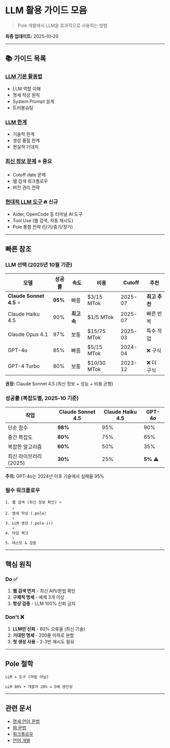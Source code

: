 # LLM 활용 가이드 모음

> Pole 개발에서 LLM을 효과적으로 사용하는 방법

**최종 업데이트:** 2025-10-20

---

## 📚 가이드 목록

### [LLM 기본 활용법](USAGE.md)
- LLM 역할 이해
- 명세 작성 원칙
- System Prompt 설계
- 트러블슈팅

### [LLM 한계](LIMITATIONS.md)
- 기술적 한계
- 생성 품질 한계
- 현실적 기대치

### [최신 정보 문제](LATEST_INFO.md) ⭐ 중요
- Cutoff date 문제
- 웹 검색 워크플로우
- 버전 관리 전략

### [현대적 LLM 도구](MODERN_TOOLS.md) 🔥 신규
- Aider, OpenCode 등 터미널 AI 도구
- Tool Use (웹 검색, 자동 재시도)
- Pole 통합 전략 (단기/중기/장기)

---

## 빠른 참조

### LLM 선택 (2025년 10월 기준)

| 모델 | 성공률 | 속도 | 비용 | Cutoff | 추천 |
|------|--------|------|------|--------|------|
| **Claude Sonnet 4.5** ⭐ | **95%** | 빠름 | $3/15 MTok | 2025-07 | **최고 추천** |
| Claude Haiku 4.5 | 90% | **최고속** | $1/5 MTok | 2025-07 | 빠른 반복 |
| Claude Opus 4.1 | 97% | 보통 | $15/75 MTok | 2025-03 | 특수 작업 |
| GPT-4o | 85% | 빠름 | $5/15 MTok | 2024-04 | ❌ 구식 |
| GPT-4 Turbo | 80% | 보통 | $10/30 MTok | 2023-12 | ❌ 더 구식 |

**권장:** Claude Sonnet 4.5 (최신 정보 + 성능 + 비용 균형)

### 성공률 (복잡도별, 2025-10 기준)

| 작업 | Claude Sonnet 4.5 | Claude Haiku 4.5 | GPT-4o |
|------|------------------|------------------|--------|
| 단순 함수 | **98%** | 95% | 90% |
| 중간 복잡도 | **80%** | 75% | 65% |
| 복잡한 알고리즘 | **60%** | 50% | 35% |
| 최신 라이브러리 (2025) | **30%** | 25% | **5%** ⚠️ |

**주의:** GPT-4o는 2024년 이후 기술에서 실패율 95%

### 필수 워크플로우

```
1. 웹 검색 (최신 정보 확인) ⭐
   ↓
2. 명세 작성 (.pole)
   ↓
3. LLM 생성 (.pole-ir)
   ↓
4. 타입 체크
   ↓
5. 테스트 & 검증
```

---

## 핵심 원칙

### Do ✅
1. **웹 검색 먼저** - 최신 API/문법 확인
2. **구체적 명세** - 예제 3개 이상
3. **항상 검증** - LLM 100% 신뢰 금지

### Don't ❌
1. **LLM만 신뢰** - 80% 오류율 (최신 기술)
2. **거대한 명세** - 200줄 이하로 분할
3. **첫 생성 사용** - 2-3번 재시도 필요

---

## Pole 철학

```
LLM = 도구 (마법 아님)

LLM 80% + 개발자 20% = 5배 생산성
```

---

## 관련 문서

- [명세 언어 문법](../../../specs/syntax-v0.md)
- [IR 문법](../../../specs/ir-syntax.md)
- [워크플로우](../../../specs/workflow.md)
- [언어 개발](../LANGUAGE_DEV.md)
